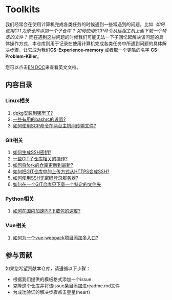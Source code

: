 # Toolkits

我们经常会在使用计算机完成各类任务的时候遇到一些常遇到的问题，比如: *如何使用GIT为原仓库添加一个子仓库？* *如何使用SCP命令从远程主机上面下载一个特定的文件？* 而在遇到这些问题的时候我们可能无法一下子回忆起解决该问题的具体操作方式，本仓库则用于记录在使用计算机完成各类任务中所遇到问题的具体解决步骤，让它成为我们**CS-Experience-memory** 或者取一个更酷的名字 **CS-Problem-Killer**。

您可以点击[EN DOC](./readme.md)来查看英文文档。

## 内容目录

### Linux相关

1. [dpkg安装到哪里了?](https://github.com/niudong1001/toolkits/issues/1)
2. [一些有用的bashrc的设置?](https://github.com/niudong1001/toolkits/issues/2)
3. [如何使用SCP命令在两台主机间传输文件?](https://github.com/niudong1001/toolkits/issues/7)

### Git相关

1. [如何生成SSH密钥?](https://github.com/niudong1001/toolkits/issues/6)
2. [一些GIT子仓库相关的操作?](https://github.com/niudong1001/toolkits/issues/4)
3. [如何将fork的仓库更新到最新?](https://github.com/niudong1001/toolkits/issues/5)
4. [如何把GIT仓库中的上传方式从HTTPS变成SSH?](https://github.com/niudong1001/toolkits/issues/3)
5. [如何使用SSH无密码登录服务器?](https://github.com/niudong1001/toolkits/issues/9)
6. [如何在一个GIT仓库只下载一个特定的文件夹](https://github.com/niudong1001/toolkits/issues/11)

### Python相关

1. [如何在国内加速PIP下载包的速度?](https://github.com/niudong1001/toolkits/issues/8)

### Vue相关

1. [如何为一个vue-webpack项目添加多入口?](https://github.com/niudong1001/toolkits/issues/10)

## 参与贡献

如果您希望贡献本仓库，请遵循以下步骤：

- 根据我们提供的模板格式添加一个issue
- 克隆这个仓库并将该issue条目添加进readme.md文件
- 为成功验证的解决步骤点击星星(heart)
